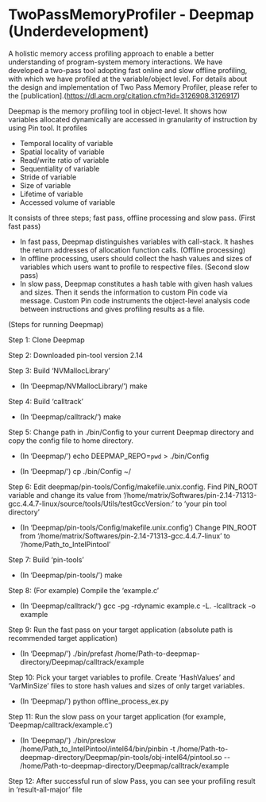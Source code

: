 # TwoPassMemoryProfiler - Deepmap (Underdevelopment)
A holistic memory access profiling approach to enable a better understanding of program-system memory interactions. 
We have developed a two-pass tool adopting fast online and slow offline profiling, with which we have profiled at 
the variable/object level.
For details about the design and implementation of Two Pass Memory Profiler, please refer to the [publication].(https://dl.acm.org/citation.cfm?id=3126908.3126917)

Deepmap is the memory profiling tool in object-level. It shows how variables allocated dynamically are accessed in 
granularity of instruction by using Pin tool.
It profiles
- Temporal locality of variable
 - Spatial locality of variable
 - Read/write ratio of variable
 - Sequentiality of variable
 - Stride of variable
 - Size of variable
 - Lifetime of variable
 - Accessed volume of variable

It consists of three steps; fast pass, offline processing and slow pass.
(First fast pass)
-	In fast pass, Deepmap distinguishes variables with call-stack. It hashes the return addresses of allocation 
function calls.
(Offline processing)
-	In offline processing, users should collect the hash values and sizes of variables which users want to profile 
to respective files.
(Second slow pass)
-	In slow pass, Deepmap constitutes a hash table with given hash values and sizes. Then it sends the information 
to custom Pin code via message. Custom Pin code instruments the object-level analysis code between instructions and
gives profiling results as a file.

(Steps for running Deepmap)

Step 1: Clone Deepmap

Step 2: Downloaded pin-tool version 2.14

Step 3: Build ‘NVMallocLibrary’

-	(In ‘Deepmap/NVMallocLibrary/’) make

Step 4: Build ‘calltrack’

-	(In ‘Deepmap/calltrack/’) make

Step 5: Change path in ./bin/Config to your current Deepmap directory and copy the config file to home directory.

-	(In ‘Deepmap/’) echo  DEEPMAP_REPO=`pwd`  >  ./bin/Config

-	(In ‘Deepmap/’) cp  ./bin/Config  ~/

Step 6: Edit deepmap/pin-tools/Config/makefile.unix.config. 
Find PIN_ROOT variable and change its value from 
‘/home/matrix/Softwares/pin-2.14-71313-gcc.4.4.7-linux/source/tools/Utils/testGccVersion:’ to ‘your pin tool directory’

-	(In ‘Deepmap/pin-tools/Config/makefile.unix.config’) 
Change PIN_ROOT from ‘/home/matrix/Softwares/pin-2.14-71313-gcc.4.4.7-linux’ 
to ‘/home/Path_to_IntelPintool’

Step 7: Build ‘pin-tools’

-	(In ‘Deepmap/pin-tools/’) make

Step 8: (For example) Compile the ‘example.c’

-	(In ‘Deepmap/calltrack/’) gcc  -pg  -rdynamic  example.c  -L.  -lcalltrack  -o  example

Step 9: Run the fast pass on your target application (absolute path is recommended target application)

-	(In ‘Deepmap/’) ./bin/prefast  /home/Path-to-deepmap-directory/Deepmap/calltrack/example

Step 10: Pick your target variables to profile. Create ‘HashValues’ and ‘VarMinSize’ files to store hash values and sizes of 
only target variables.

-	(In ‘Deepmap/’) python offline_process_ex.py

Step 11: Run the slow pass on your target application (for example, ‘Deepmap/calltrack/example.c’)

-	(In ‘Deepmap/’) ./bin/preslow  /home/Path_to_IntelPintool/intel64/bin/pinbin  -t  /home/Path-to-deepmap-directory/Deepmap/pin-tools/obj-intel64/pintool.so  --  /home/Path-to-deepmap-directory/Deepmap/calltrack/example

Step 12: After successful run of slow Pass, you can see your profiling result in ‘result-all-major’ file
